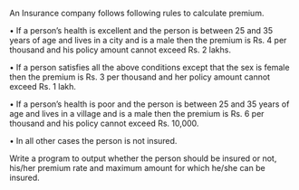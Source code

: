 An Insurance company follows following rules to calculate premium.

• If a person’s health is excellent and the person is between 25 and 35 years of age and lives in
a city and is a male then the premium is Rs. 4 per thousand and his policy amount cannot
exceed Rs. 2 lakhs.

• If a person satisfies all the above conditions except that the sex is female then the premium
is Rs. 3 per thousand and her policy amount cannot exceed Rs. 1 lakh.

• If a person’s health is poor and the person is between 25 and 35 years of age and lives in a
village and is a male then the premium is Rs. 6 per thousand and his policy cannot exceed
Rs. 10,000.

• In all other cases the person is not insured.

Write a program to output whether the person should be insured or not, his/her premium rate
and maximum amount for which he/she can be insured.
